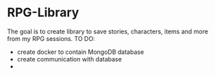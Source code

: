 # RPG-Library
The goal is to create library to save stories, characters, items and more from my RPG sessions.
TO DO:
- create docker to contain MongoDB database
- create communication with database
- 